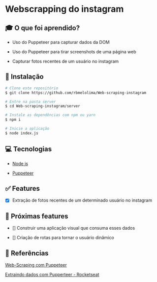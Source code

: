 # Webscrapping do instagram

## :mortar_board: O que foi aprendido?

- Uso do Puppeteer para capturar dados da DOM

- Uso do Puppeteer para tirar screenshots de uma página web

- Capturar fotos recentes de um usuário no instagram

## :hammer: Instalação

```bash
# Clone este repositório
$ git clone https://github.com/rbmelolima/Web-scraping-instagram

# Entre na pasta server
$ cd Web-scraping-instagram/server

# Instale as dependências com npm ou yarn
$ npm i

# Inicie a aplicação
$ node index.js
```

## :computer: Tecnologias

- [Node js](https://nodejs.org/en/)

- [Puppeteer](https://www.npmjs.com/package/puppeteer)

## :white_check_mark: Features

- [x] Extração de fotos recentes de um determinado usuário no instagram

## :construction: Próximas features

- [] Construir uma aplicação visual que consuma esses dados

- [] Criação de rotas para tornar o usuário dinâmico

## :link: Referências

[Web-Scraping com Puppeteer](https://medium.com/@fabiojanio/node-js-web-scraping-com-puppeteer-29dd974eb042)

[Extraindo dados com Pupperteer - Rocketseat](https://www.youtube.com/watch?v=K5yYBJhix5A&list=PL85ITvJ7FLoifcDIBeuuAhh4_799RZaSc&index=2&t=149s)